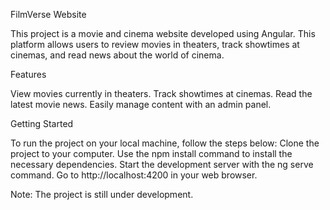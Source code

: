 FilmVerse Website

This project is a movie and cinema website developed using Angular. This platform allows users to review movies in theaters, track showtimes at cinemas, and read news about the world of cinema.

Features

View movies currently in theaters.
Track showtimes at cinemas.
Read the latest movie news.
Easily manage content with an admin panel.

Getting Started

To run the project on your local machine, follow the steps below:
Clone the project to your computer.
Use the npm install command to install the necessary dependencies.
Start the development server with the ng serve command.
Go to http://localhost:4200 in your web browser.

Note: The project is still under development.
